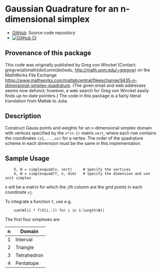 # Gaussian Quadrature for an n-dimensional simplex

* [GitHub](https://github.com/eschnett/SimplexQuad.jl): Source code repository
* [![GitHub CI](https://github.com/eschnett/SimplexQuad.jl/workflows/CI/badge.svg)](https://github.com/eschnett/SimplexQuad.jl/actions)

## Provenance of this package

This code was originally published by Greg von Winckel (Contact:
gregvw(at)math(dot)unm(dot)edu, <http://math.unm.edu/~gregvw>) on the
MathWorks File Exchange
<https://www.mathworks.com/matlabcentral/fileexchange/9435-n-dimensional-simplex-quadrature>.
(The given email and web addresses seems now defunct; however, a web
search for Greg von Winckel easily finds up-to-date pointers.) The
code in this package is a fairly literal translation from Matlab to
Julia.

## Description

Construct Gauss points and weights for an `n`-dimensional simplex
domain with vertices specified by the `n*(n-1)` matrix `vert`, where
each row contains the coordinates `(x1,...,xn)` for a vertex. The
order of the quadrature scheme in each dimension must be the same in
this implementation.

## Sample Usage

```
    X, W = simplexquad(n, vert)     # Specify the vertices
    X, W = simplexquad(T, n, dim)   # Specify the dimension and use unit simplex
```

`X` will be a matrix for which the `j`th column are the grid points in
each coordinate `xj`.

To integrate a function `f`, use e.g.

```
    sum(W[i] * f(X[i,:]) for i in 1:length(W))
```

The first four simplexes are

n | Domain
--|------------
1 | Interval
2 | Triangle
3 | Tetrahedron
4 | Pentatope

